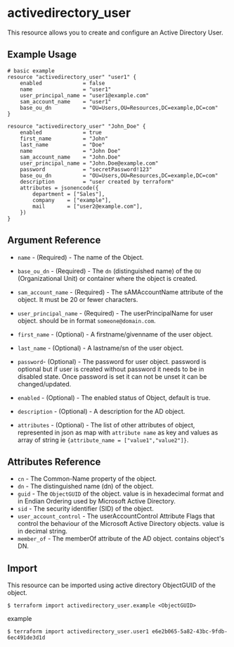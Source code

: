 # activedirectory_user

This resource allows you to create and configure an Active Directory User.

## Example Usage

```hcl
# basic example
resource "activedirectory_user" "user1" {
    enabled             = false
    name                = "user1"
    user_principal_name = "user1@example.com"
    sam_account_name    = "user1"
    base_ou_dn          = "OU=Users,OU=Resources,DC=example,DC=com"
}

resource "activedirectory_user" "John_Doe" {
	enabled             = true
	first_name          = "John"
	last_name           = "Doe"
	name                = "John Doe"
	sam_account_name    = "John.Doe"
	user_principal_name = "John.Doe@example.com"
	password            = "secretPassword!123"
	base_ou_dn          = "OU=Users,OU=Resources,DC=example,DC=com"
	description         = "user created by terraform"
	attributes = jsonencode({
        department = ["Sales"],
        company    = ["example"],
        mail       = ["user2@example.com"],
    })
}
```

## Argument Reference

* `name` - (Required) - The name of the Object.
* `base_ou_dn` - (Required) - The `dn` (distinguished name) of the `OU` (Organizational Unit) or container where the object is created.
* `sam_account_name` - (Required) - The sAMAccountName attribute of the object. It must be 20 or fewer characters.
* `user_principal_name` - (Required) - The userPrincipalName for user object. should be in format `someone@domain.com`.

* `first_name` - (Optional) - A firstname/givenname of the user object.
* `last_name` - (Optional) - A lastname/sn of the user object.
* `password`- (Optional) - The password for user object. password is optional but if user is created without password it needs to be in disabled state. Once password is set it can not be unset it can be changed/updated.
* `enabled` - (Optional) - The enabled status of Object, default is true.
* `description` - (Optional) - A description for the AD object.
* `attributes` - (Optional) - The list of other attributes of object, represented in json as map with `attribute name` as key and values as array of string ie `{attribute_name = ["value1","value2"]}`.

##  Attributes Reference

* `cn` - The Common-Name property of the object.
* `dn` - The distinguished name (dn) of the object.
* `guid` - The `ObjectGUID` of the object. value is in hexadecimal format and in Endian Ordering used by Microsoft Active Directory.
* `sid` - The security identifier (SID) of the object.
* `user_account_control` - The userAccountControl Attribute Flags that control the behaviour of the Microsoft Active Directory objects. value is in decimal string.
* `member_of` - The memberOf attribute of the AD object. contains object's DN.

## Import

This resource can be imported using active directory ObjectGUID of the object.

`$ terraform import activedirectory_user.example <ObjectGUID>`

example

`$ terraform import activedirectory_user.user1 e6e2b065-5a82-43bc-9fdb-6ec491de3d1d`